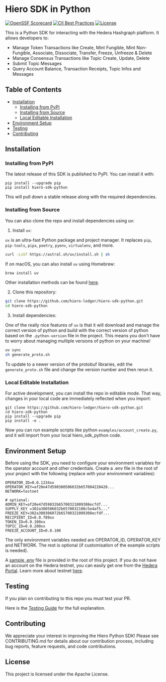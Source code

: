 # Hiero SDK in Python

[![OpenSSF Scorecard](https://api.scorecard.dev/projects/github.com/hiero-ledger/hiero-sdk-python/badge)](https://scorecard.dev/viewer/?uri=github.com/hiero-ledger/hiero-sdk-python)
[![CII Best Practices](https://bestpractices.coreinfrastructure.org/projects/10697/badge)](https://bestpractices.coreinfrastructure.org/projects/10697)
[![License](https://img.shields.io/badge/license-apache2-blue.svg)](LICENSE)

This is a Python SDK for interacting with the Hedera Hashgraph platform. It allows developers to:

- Manage Token Transactions like Create, Mint Fungible, Mint Non-Fungible, Associate, Dissociate, Transfer, Freeze, Unfreeze & Delete
- Manage Consensus Transactions like Topic Create, Update, Delete
- Submit Topic Messages
- Query Account Balance, Transaction Receipts, Topic Infos and Messages

## Table of Contents

- [Installation](#installation)
  - [Installing from PyPI](#installing-from-pypi)
  - [Installing from Source](#installing-from-source)
  - [Local Editable Installation](#local-editable-installation)
- [Environment Setup](#environment-setup)
- [Testing](#testing)
- [Contributing](#contributing)

## Installation

### Installing from PyPI

The latest release of this SDK is published to PyPI. You can install it with:

```
pip install --upgrade pip
pip install hiero-sdk-python
```

This will pull down a stable release along with the required dependencies.


### Installing from Source

You can also clone the repo and install dependencies using uv:

1. Install `uv`:

`uv` is an ultra-fast Python package and project manager. It replaces `pip`, `pip-tools`, `pipx`, `poetry`, `pyenv`,
`virtualenv`, and more.

```bash
curl -LsSf https://astral.sh/uv/install.sh | sh
```

If on macOS, you can also install `uv` using Homebrew:

```bash
brew install uv
```

Other installation methods can be found [here](https://docs.astral.sh/uv/getting-started/installation/).

2. Clone this repository:

```bash
git clone https://github.com/hiero-ledger/hiero-sdk-python.git
cd hiero-sdk-python
```

3. Install dependencies:

One of the really nice features of `uv` is that it will download and manage the correct version of python and build
with the correct version of python based on the `.python-version`  file in the project. This means you don't have to
worry about managing multiple versions of python on your machine!

```bash
uv sync
sh generate_proto.sh
```

To update to a newer version of the protobuf libraries, edit the `generate_proto.sh` file and change the version number
and then rerun it.


### Local Editable Installation

For active development, you can install the repo in editable mode. That way, changes in your local code are immediately reflected when you import:

```
git clone https://github.com/hiero-ledger/hiero-sdk-python.git
cd hiero-sdk-python
pip install --upgrade pip
pip install -e .
```

Now you can run example scripts like python `examples/account_create.py`, and it will import from your local hiero_sdk_python code.


## Environment Setup

Before using the SDK, you need to configure your environment variables for the operator account and other credentials.
Create a .env file in the root of your project with the following (replace with your environment variables):

```
OPERATOR_ID=0.0.1234xx
OPERATOR_KEY=af20e47d590300506032b657004220420...
NETWORK=testnet

# optional:
ADMIN_KEY=af20e47d59032b65700321009308ecfdf...
SUPPLY_KEY =302a300506032b6570032100c5e4af5..."
FREEZE_KEY=302a300306072b65700321009308ecfdf...
RECIPIENT_ID=0.0.789xx
TOKEN_ID=0.0.100xx
TOPIC_ID=0.0.200xx
FREEZE_ACCOUNT_ID=0.0.100
```

The only environment variables needed are OPERATOR_ID, OPERATOR_KEY and NETWORK. The rest is optional (if customisation of the example scripts is needed).

A [sample .env](.env.example) file is provided in the root of this project. If you do not have an account on
the Hedera testnet, you can easily get one from the [Hedera Portal](https://portal.hedera.com/). Learn more about
testnet [here](https://docs.hedera.com/guides/testnet).

## Testing

If you plan on contributing to this repo you must test your PR.

Here is the [Testing Guide](docs/sdk_developers/testing.md) for the full explanation.

## Contributing

We appreciate your interest in improving the Hiero Python SDK! Please see CONTRIBUTING.md for details about our contribution process, including bug reports, feature requests, and code contributions.

## License

This project is licensed under the Apache License.
